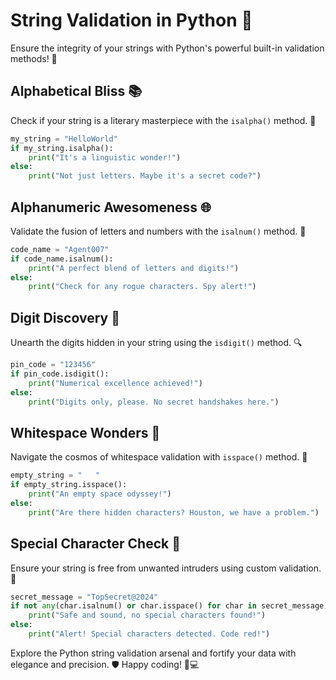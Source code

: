 # String Validation in Python 🚀

Ensure the integrity of your strings with Python's powerful built-in validation methods! 🧐

## Alphabetical Bliss 📚

Check if your string is a literary masterpiece with the `isalpha()` method. 📝

```python
my_string = "HelloWorld"
if my_string.isalpha():
    print("It's a linguistic wonder!")
else:
    print("Not just letters. Maybe it's a secret code?")
```

## Alphanumeric Awesomeness 🌐

Validate the fusion of letters and numbers with the `isalnum()` method. 🤖

```python
code_name = "Agent007"
if code_name.isalnum():
    print("A perfect blend of letters and digits!")
else:
    print("Check for any rogue characters. Spy alert!")
```

## Digit Discovery 🔢

Unearth the digits hidden in your string using the `isdigit()` method. 🔍

```python
pin_code = "123456"
if pin_code.isdigit():
    print("Numerical excellence achieved!")
else:
    print("Digits only, please. No secret handshakes here.")
```

## Whitespace Wonders 🌌

Navigate the cosmos of whitespace validation with `isspace()` method. 🚀

```python
empty_string = "   "
if empty_string.isspace():
    print("An empty space odyssey!")
else:
    print("Are there hidden characters? Houston, we have a problem.")
```

## Special Character Check 🧷

Ensure your string is free from unwanted intruders using custom validation. 🚧

```python
secret_message = "TopSecret@2024"
if not any(char.isalnum() or char.isspace() for char in secret_message):
    print("Safe and sound, no special characters found!")
else:
    print("Alert! Special characters detected. Code red!")
```

Explore the Python string validation arsenal and fortify your data with elegance and precision. 🛡️ Happy coding! 🐍💻
